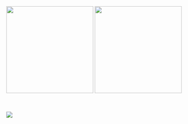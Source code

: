 <div>
  <img height="230em" src="https://github-readme-stats.vercel.app/api?username=WeDias&theme=dracula" />
  <img height="230em" src="https://github-readme-stats.vercel.app/api/top-langs/?username=WeDias&layout=compact&theme=dracula&hide=jupyter%20notebook,C%23&langs_count=10" />
</div>

##

<div>
  <br><a href="https://www.linkedin.com/in/wedias/" target="_blank"><img src="https://img.shields.io/badge/LinkedIn-0077B5?style=for-the-badge&logo=linkedin&logoColor=white"/></a>
</div>

##
